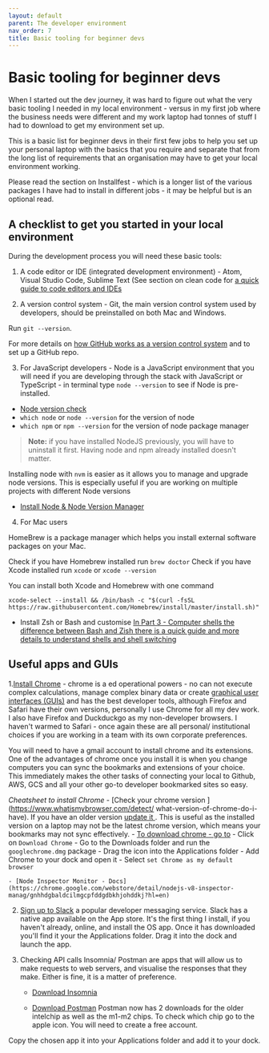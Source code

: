```yaml
---
layout: default
parent: The developer environment
nav_order: 7
title: Basic tooling for beginner devs
---
```


# Basic tooling for beginner devs

When I started out the dev journey, it was hard to figure out what the very basic tooling I needed in my local environment - versus in my first job where the business needs were different and my work laptop had tonnes of stuff I had to download to get my environment set up.

This is a basic list for beginner devs in their first few jobs to help you set up your personal laptop with the basics that you require and separate that from the long list of requirements that an organisation may have to get your local environment working.

Please read the section on Installfest - which is a longer list of the various packages I have had to install in different jobs - it may be helpful but is an optional read.

## A checklist to get you started in your local environment

During the development process you will need these basic tools:

1. A code editor or IDE (integrated development environment) - Atom, Visual Studio Code, Sublime Text (See section on clean code for [a quick guide to code editors and IDEs](https://sumisastri.github.io/dev-blogs/clean-code/part2-code-editors-and-how-to-setup-eslint/)

2. A version control system -  Git, the main version control system used by developers, should be preinstalled on both Mac and Windows. 

Run ```git --version```. 

For more details on [how GitHub works as a version control system](https://sumisastri.github.io/dev-blogs/version-control-systems/) and to set up a GitHub repo.

3. For JavaScript developers - Node is a JavaScript environment that you will need if you are developing through the stack with JavaScript or TypeScript - in terminal type ```node --version``` to see if Node is pre-installed.

- [Node version check](https://www.sitepoint.com/beginners-guide-node-package-manager/)
- `which node` or  `node --version` for the version of node
- `which npm` or  `npm --version` for the version of node package manager

> **Note:** if you have installed NodeJS previously, you will have to uninstall it first. Having node and npm already installed doesn't matter. 

Installing node with `nvm` is easier as it allows you to manage and upgrade node versions. This is especially useful if you are working on multiple projects with different Node versions

- [Install Node & Node Version Manager](https://github.com/nvm-sh/nvm#install--update-script)

4. For Mac users

HomeBrew is a package manager which helps you install external software packages on your Mac.

Check if you have Homebrew installed run `brew doctor` 
Check if you have Xcode installed run `xcode` or  `xcode --version` 

You can install both Xcode and Homebrew with one command

```
xcode-select --install && /bin/bash -c "$(curl -fsSL https://raw.githubusercontent.com/Homebrew/install/master/install.sh)"
```

- Install Zsh or Bash and customise
[In Part 3 - Computer shells the difference between Bash and Zish there is a quick guide and more details to understand shells and shell switching ](https://sumisastri.github.io/dev-blogs/dev-environment/part3-computer-shells/)

## Useful apps and GUIs

1.[Install Chrome](https://google.com/chrome) - chrome is a ed operational powers - no can not execute complex calculations, manage complex binary data or create [graphical user interfaces (GUIs)](https://www.computerhope.com/jargon/g/gui.htm) and has the best developer tools, although Firefox and Safari have their own versions, personally I use Chrome for all my dev work. I also have Firefox and Duckduckgo as my non-developer browsers. I haven't warmed to Safari - once again these are all personal/ institutional choices if you are working in a team with its own corporate preferences.

You will need to have a gmail account to install chrome and its extensions. One of the advantages of chrome once you install it is when you change computers you can sync the bookmarks and extensions of your choice. This immediately makes the other tasks of connecting your local to Github, AWS, GCS and all your other go-to developer bookmarked sites so easy.

_Cheatsheet to install Chrome_
    - [Check your chrome version ](https://www.whatismybrowser.com/detect/
      what-version-of-chrome-do-i-have). If you have an older version [update it ](https://www.whatismybrowser.com/guides/how-to-update-your-browser/chrome). This is useful as the installed version on a laptop may not be the latest chrome version, which means your bookmarks may not sync effectively.
    -  [To download chrome - go to](https://google.com/chrome)
    -  Click on `Download Chrome`
    -  Go to the Downloads folder and run the `googlechrome.dmg` package
    -  Drag the icon into the Applications folder
    -  Add Chrome to your dock and open it
    -  Select `set Chrome as my default browser`

    - [Node Inspector Monitor - Docs](https://chrome.google.com/webstore/detail/nodejs-v8-inspector-manag/gnhhdgbaldcilmgcpfddgdbkhjohddkj?hl=en)


2. [Sign up to Slack](https://www.slack.com/) a popular developer messaging service. Slack has a native app available on the App store. It's the first thing I install, if you haven't already,  online, and install the OS app. Once it has downloaded you'll find it your the Applications folder. Drag it into the dock and launch the app.

3. Checking API calls Insomnia/ Postman are apps that will allow us to make requests to web servers, and visualise the responses that they make. Either is fine, it is a matter of preference.

    - [Download Insomnia](https://insomnia.rest/)
      
    - [Download Postman](https://www.postman.com/downloads/) Postman now has 2 downloads for the older intelchip as well as the m1-m2 chips. To check which chip go to the apple icon. You will need to create a free account.

Copy the chosen app it into your Applications folder and add it to your dock.
